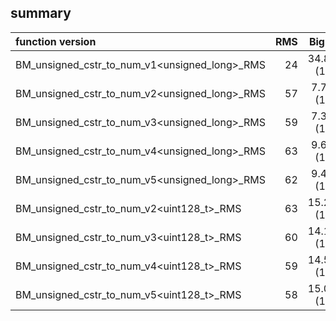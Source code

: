
## summary

|function version       | RMS                  | Big O                      |
|:----------------------|---------------------:|:--------------------------:|
| BM_unsigned_cstr_to_num_v1<unsigned_long>_RMS | 24 | 34.88 (1) |
| BM_unsigned_cstr_to_num_v2<unsigned_long>_RMS | 57 | 7.72 (1) |
| BM_unsigned_cstr_to_num_v3<unsigned_long>_RMS | 59 | 7.31 (1) |
| BM_unsigned_cstr_to_num_v4<unsigned_long>_RMS | 63 | 9.62 (1) |
| BM_unsigned_cstr_to_num_v5<unsigned_long>_RMS | 62 | 9.47 (1) |
| BM_unsigned_cstr_to_num_v2<uint128_t>_RMS | 63 | 15.21 (1) |
| BM_unsigned_cstr_to_num_v3<uint128_t>_RMS | 60 | 14.18 (1) |
| BM_unsigned_cstr_to_num_v4<uint128_t>_RMS | 59 | 14.53 (1) |
| BM_unsigned_cstr_to_num_v5<uint128_t>_RMS | 58 | 15.03 (1) |
